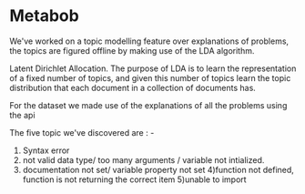 # Metabob

We've worked on a topic modelling feature over explanations of problems, the topics are figured offline by making use of the LDA algorithm.

Latent Dirichlet Allocation. The purpose of LDA is to learn the representation of a fixed number of topics, and given this number of topics learn the topic distribution that each document in a collection of documents has.

For the dataset we made use of the explanations of all the problems using the api

The five topic we've discovered are : - 
1) Syntax error
2) not valid data type/ too many arguments / variable not intialized. 
3) documentation not set/ variable property not set
4)function not defined, function is not returning the correct item
5)unable to import

